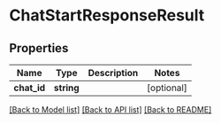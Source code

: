 # ChatStartResponseResult

## Properties
Name | Type | Description | Notes
------------ | ------------- | ------------- | -------------
**chat_id** | **string** |  | [optional] 

[[Back to Model list]](../README.md#documentation-for-models) [[Back to API list]](../README.md#documentation-for-api-endpoints) [[Back to README]](../README.md)


